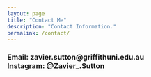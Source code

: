 ```yaml
---
layout: page
title: "Contact Me"
description: "Contact Information."
permalink: /contact/
---
```


<body>
<h3> 
Email: zavier.sutton@griffithuni.edu.au <br>
    <a href="https://www.instagram.com/zavier_.sutton/">
Instagram: @Zavier_.Sutton
    </a>
</h3>
    </body>